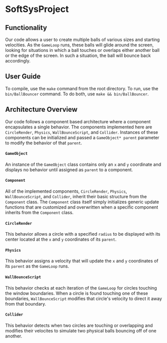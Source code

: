 # SoftSysProject

## Functionality
Our code allows a user to create multiple balls of various sizes and starting velocities. As the `GameLoop` runs, these balls will glide around the screen, looking for situations in which a ball touches or overlaps either another ball or the edge of the screen. In such a situation, the ball will bounce back accordingly.

## User Guide
To compile, use the `make` command from the root directory.
To run, use the `bin/BallBouncer` command.
To do both, use `make && bin/BallBouncer`.

## Architecture Overview

Our code follows a component based architecture where a component encapsulates a single behavior. The components implemented here are `CircleRender`, `Physics`, `WallBounceScript`, and `Collider`. Instances of these components can be initialized and passed a `GameObject* parent` parameter to modify the behavior of that `parent`.

#### `GameObject`
An instance of the `GameObject` class contains only an `x` and `y` coordinate and displays no behavior until assigned as `parent` to a component.

#### `Component`
All of the implemented components, `CircleRender`, `Physics`, `WallBounceScript`, and `Collider`, inherit their basic structure from the `Component` class. The `Component` class itself simply initializes generic update functions that are customized and overwritten when a specific component inherits from the `Component` class.

#### `CircleRender`
This behavior allows a circle with a specified `radius` to be displayed with its center located at the `x` and `y` coordinates of its `parent`.

#### `Physics`
This behavior assigns a velocity that will update the `x` and `y` coordinates of its `parent` as the `GameLoop` runs.

#### `WallBounceScript`
This behavior checks at each iteration of the `GameLoop` for circles touching the window boundaries. When a circle is found touching one of these boundaries, `WallBounceScript` modifies that circle's velocity to direct it away from that boundary.

#### `Collider`
This behavior detects when two circles are touching or overlapping and modifies their velocites to simulate two physical balls bouncing off of one another.